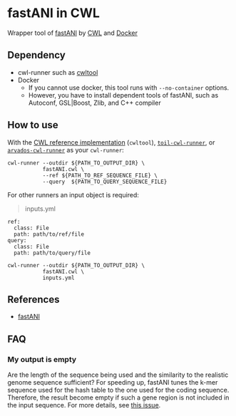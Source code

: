 # fastANI in CWL

Wrapper tool of [fastANI](https://github.com/ParBLiSS/FastANI) by [CWL](https://github.com/common-workflow-language/common-workflow-language) and [Docker](https://www.docker.com)

## Dependency

* cwl-runner such as [cwltool](https://github.com/common-workflow-language/cwltool)
* Docker
    * If you cannot use docker, this tool runs with ```--no-container``` options.
    * However, you have to install dependent tools of fastANI, such as Autoconf, GSL|Boost, Zlib, and C++ compiler

## How to use

With the [CWL reference implementation](https://github.com/common-workflow-language/cwltool/) (`cwltool`), [`toil-cwl-runner`](https://toil.readthedocs.io/en/latest/running/cwl.html), or [`arvados-cwl-runner`](https://dev.arvados.org/projects/arvados/wiki/Running_Common_Workflow_Language_%28CWL%29_workflows_on_Arvados) as your `cwl-runner`:

```
cwl-runner --outdir ${PATH_TO_OUTPUT_DIR} \
           fastANI.cwl \
           --ref ${PATH_TO_REF_SEQUENCE_FILE} \
           --query  ${PATH_TO_QUERY_SEQUENCE_FILE}
```

For other runners an input object is required:
> inputs.yml
```
ref:
  class: File
  path: path/to/ref/file
query:
  class: File
  path: path/to/query/file
```

```
cwl-runner --outdir ${PATH_TO_OUTPUT_DIR} \
           fastANI.cwl \
           inputs.yml
```

## References

* [fastANI](https://www.nature.com/articles/s41467-018-07641-9)

## FAQ

### My output is empty

Are the length of the sequence being used and the similarity to the realistic genome sequence sufficient? For speeding up, fastANI tunes the k-mer sequence used for the hash table to the one used for the coding sequence. Therefore, the result become empty if such a gene region is not included in the input sequence. For more details, see [this issue](https://github.com/ParBLiSS/FastANI/issues/22).
